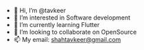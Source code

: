 - 👋 Hi, I’m @tavkeer
- 👀 I’m interested in Software development
- 🌱 I’m currently learning Flutter
- 💞️ I’m looking to collaborate on OpenSource
- 📫 My email: shahtavkeer@gmail.com

<!---
tavkeer/tavkeer is a ✨ special ✨ repository because its `README.md` (this file) appears on your GitHub profile.
You can click the Preview link to take a look at your changes.
--->
